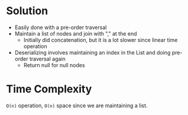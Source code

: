 # Solution
- Easily done with a pre-order traversal
- Maintain a list of nodes and join with "," at the end
  - Initially did concatenation, but it is a lot slower since linear time operation
- Deserializing involves maintaining an index in the List and doing pre-order traversal again
  - Return null for null nodes

# Time Complexity
`O(n)` operation, `O(n)` space since we are maintaining a list.